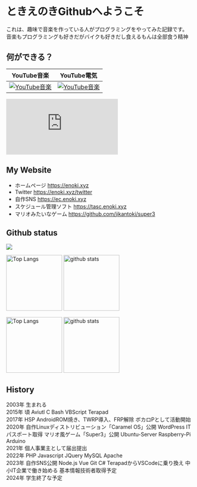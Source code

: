 # ときえのきGithubへようこそ
これは、趣味で音楽を作っている人がプログラミングをやってみた記録です。
音楽もプログラミングも好きだがバイクも好きだし食えるもんは全部食う精神

## 何ができる？
| YouTube音楽 | YouTube電気 |
|---|---|
| [![YouTube音楽](http://img.youtube.com/vi/MnpR0V_jJj8/0.jpg)](https://www.youtube.com/watch?v=MnpR0V_jJj8) | [![YouTube音楽](http://img.youtube.com/vi/jTjxiQ4HtVw/0.jpg)](https://www.youtube.com/watch?v=jTjxiQ4HtVw) |

![](https://github-stats-evirunurm.vercel.app/api/stats.js?username=jikantoki)  

## My Website
* ホームページ https://enoki.xyz
* Twitter https://enoki.xyz/twitter
* 自作SNS https://ec.enoki.xyz
* スケジュール管理ソフト https://tasc.enoki.xyz
* マリオみたいなゲーム https://github.com/jikantoki/super3

## Github status
![](http://github-profile-summary-cards.vercel.app/api/cards/profile-details?username=jikantoki&theme=dark)  
<p align="left"> 
  <img alt="Top Langs" height="150px" src="http://github-profile-summary-cards.vercel.app/api/cards/repos-per-language?username=jikantoki&theme=dark" />
  <img alt="github stats" height="150px" src="http://github-profile-summary-cards.vercel.app/api/cards/most-commit-language?username=jikantoki&theme=dark" />
</p>
<p align="left"> 
  <img alt="Top Langs" height="150px" src="https://github-readme-stats.vercel.app/api/top-langs/?username=jikantoki&layout=compact&show_icons=true&theme=onedark" />
  <img alt="github stats" height="150px" src="https://github-readme-stats.vercel.app/api?username=jikantoki&theme=onedark&show_icons=ture" />
</p>

## History
2003年 生まれる  
2015年 頃 Aviutl C Bash VBScript Terapad  
2017年 HSP AndroidROM焼き、TWRP導入、FRP解除 ボカロPとして活動開始  
2020年 自作Linuxディストリビューション「Caramel OS」公開 WordPress ITパスポート取得 マリオ風ゲーム「Super3」公開 Ubuntu-Server Raspberry-Pi Arduino  
2021年 個人事業主として届出提出  
2022年 PHP Javascript JQuery MySQL Apache  
2023年 自作SNS公開 Node.js Vue Git C# TerapadからVSCodeに乗り換え 中小IT企業で働き始める 基本情報技術者取得予定  
2024年 学生終了な予定
